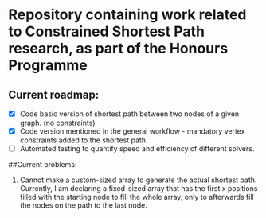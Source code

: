 # Repository containing work related to Constrained Shortest Path research, as part of the Honours Programme 

## Current roadmap:

- [x] Code basic version of shortest path between two nodes of a given graph. (no constraints)
- [x] Code version mentioned in the general workflow - mandatory vertex constraints added to the shortest path.
- [ ] Automated testing to quantify speed and efficiency of different solvers.

##Current problems:

1. Cannot make a custom-sized array to generate the actual shortest path. Currently, I am declaring a fixed-sized array that has the first x positions filled with the starting node to fill the whole array, only to afterwards fill the nodes on the path to the last node. 
